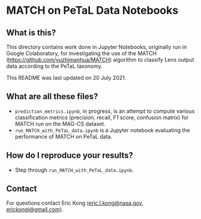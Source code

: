 # MATCH on PeTaL Data Notebooks

## What is this?

This directory contains work done in Jupyter Notebooks, originally run in Google Colaboratory, for investigating the use of the MATCH (https://github.com/yuzhimanhua/MATCH) algorithm to classify Lens output data according to the PeTaL taxonomy.

This README was last updated on 20 July 2021.

## What are all these files?

- `prediction_metrics.ipynb`, in progress, is an attempt to compute various classification metrics (precision, recall, F1 score, confusion matrix) for MATCH run on the MAG-CS dataset.
- `run_MATCH_with_PeTaL_data.ipynb` is a Jupyter notebook evaluating the performance of MATCH on PeTaL data.

## How do I reproduce your results?

- Step through `run_MATCH_with_PeTaL_data.ipynb`.

## Contact

For questions contact Eric Kong (eric.l.kong@nasa.gov, erickongl@gmail.com).